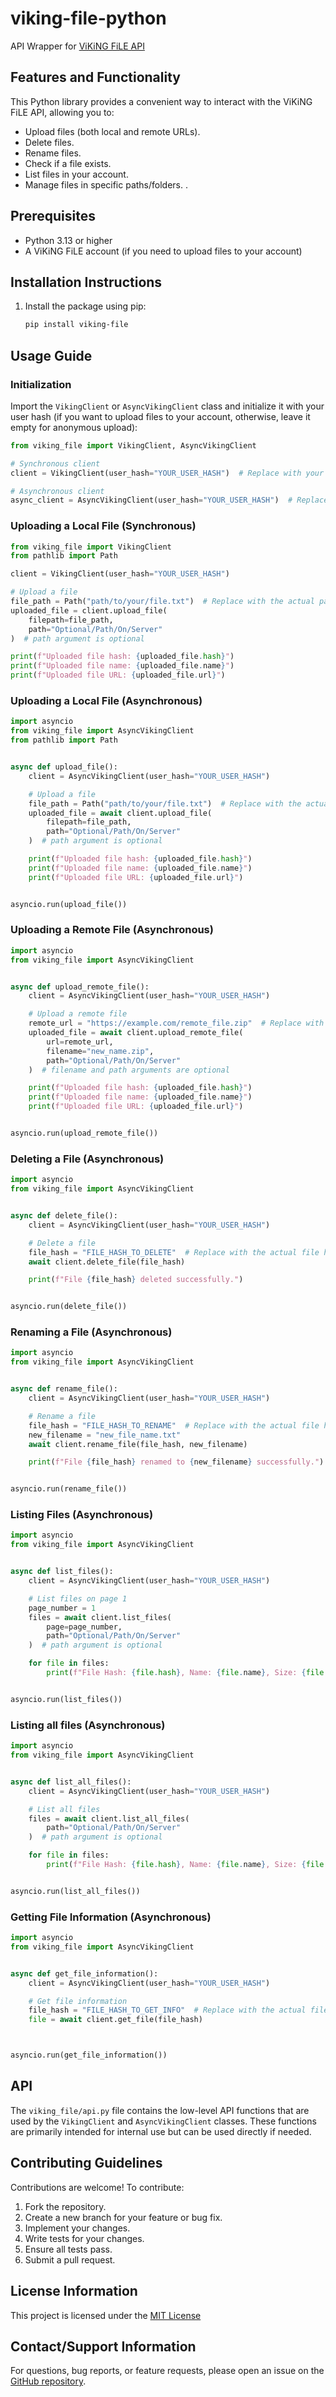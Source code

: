 # viking-file-python

API Wrapper for [ViKiNG FiLE API](https://vikingfile.com/api)

## Features and Functionality

This Python library provides a convenient way to interact with the ViKiNG FiLE API, allowing you to:

* Upload files (both local and remote URLs).
* Delete files.
* Rename files.
* Check if a file exists.
* List files in your account.
* Manage files in specific paths/folders. .

## Prerequisites

* Python 3.13 or higher
* A ViKiNG FiLE account (if you need to upload files to your account)

## Installation Instructions

1. Install the package using pip:

   ```bash
   pip install viking-file
   ```

## Usage Guide

### Initialization

Import the `VikingClient` or `AsyncVikingClient` class and initialize it with your user hash (if you want to upload
files to your account, otherwise, leave it empty for anonymous upload):

```python
from viking_file import VikingClient, AsyncVikingClient

# Synchronous client
client = VikingClient(user_hash="YOUR_USER_HASH")  # Replace with your actual user hash

# Asynchronous client
async_client = AsyncVikingClient(user_hash="YOUR_USER_HASH")  # Replace with your actual user hash
```

### Uploading a Local File (Synchronous)

```python
from viking_file import VikingClient
from pathlib import Path

client = VikingClient(user_hash="YOUR_USER_HASH")

# Upload a file
file_path = Path("path/to/your/file.txt")  # Replace with the actual path to your file
uploaded_file = client.upload_file(
    filepath=file_path,
    path="Optional/Path/On/Server"
)  # path argument is optional

print(f"Uploaded file hash: {uploaded_file.hash}")
print(f"Uploaded file name: {uploaded_file.name}")
print(f"Uploaded file URL: {uploaded_file.url}")
```

### Uploading a Local File (Asynchronous)

```python
import asyncio
from viking_file import AsyncVikingClient
from pathlib import Path


async def upload_file():
    client = AsyncVikingClient(user_hash="YOUR_USER_HASH")

    # Upload a file
    file_path = Path("path/to/your/file.txt")  # Replace with the actual path to your file
    uploaded_file = await client.upload_file(
        filepath=file_path,
        path="Optional/Path/On/Server"
    )  # path argument is optional

    print(f"Uploaded file hash: {uploaded_file.hash}")
    print(f"Uploaded file name: {uploaded_file.name}")
    print(f"Uploaded file URL: {uploaded_file.url}")


asyncio.run(upload_file())
```

### Uploading a Remote File (Asynchronous)

```python
import asyncio
from viking_file import AsyncVikingClient


async def upload_remote_file():
    client = AsyncVikingClient(user_hash="YOUR_USER_HASH")

    # Upload a remote file
    remote_url = "https://example.com/remote_file.zip"  # Replace with the actual URL
    uploaded_file = await client.upload_remote_file(
        url=remote_url,
        filename="new_name.zip",
        path="Optional/Path/On/Server"
    )  # filename and path arguments are optional

    print(f"Uploaded file hash: {uploaded_file.hash}")
    print(f"Uploaded file name: {uploaded_file.name}")
    print(f"Uploaded file URL: {uploaded_file.url}")


asyncio.run(upload_remote_file())
```

### Deleting a File (Asynchronous)

```python
import asyncio
from viking_file import AsyncVikingClient


async def delete_file():
    client = AsyncVikingClient(user_hash="YOUR_USER_HASH")

    # Delete a file
    file_hash = "FILE_HASH_TO_DELETE"  # Replace with the actual file hash
    await client.delete_file(file_hash)

    print(f"File {file_hash} deleted successfully.")


asyncio.run(delete_file())
```

### Renaming a File (Asynchronous)

```python
import asyncio
from viking_file import AsyncVikingClient


async def rename_file():
    client = AsyncVikingClient(user_hash="YOUR_USER_HASH")

    # Rename a file
    file_hash = "FILE_HASH_TO_RENAME"  # Replace with the actual file hash
    new_filename = "new_file_name.txt"
    await client.rename_file(file_hash, new_filename)

    print(f"File {file_hash} renamed to {new_filename} successfully.")


asyncio.run(rename_file())
```

### Listing Files (Asynchronous)

```python
import asyncio
from viking_file import AsyncVikingClient


async def list_files():
    client = AsyncVikingClient(user_hash="YOUR_USER_HASH")

    # List files on page 1
    page_number = 1
    files = await client.list_files(
        page=page_number,
        path="Optional/Path/On/Server"
    )  # path argument is optional

    for file in files:
        print(f"File Hash: {file.hash}, Name: {file.name}, Size: {file.size}, URL: {file.url}")


asyncio.run(list_files())
```

### Listing all files (Asynchronous)

```python
import asyncio
from viking_file import AsyncVikingClient


async def list_all_files():
    client = AsyncVikingClient(user_hash="YOUR_USER_HASH")

    # List all files
    files = await client.list_all_files(
        path="Optional/Path/On/Server"
    )  # path argument is optional

    for file in files:
        print(f"File Hash: {file.hash}, Name: {file.name}, Size: {file.size}, URL: {file.url}")


asyncio.run(list_all_files())
```

### Getting File Information (Asynchronous)

```python
import asyncio
from viking_file import AsyncVikingClient


async def get_file_information():
    client = AsyncVikingClient(user_hash="YOUR_USER_HASH")

    # Get file information
    file_hash = "FILE_HASH_TO_GET_INFO"  # Replace with the actual file hash
    file = await client.get_file(file_hash)



asyncio.run(get_file_information())
```

## API

The `viking_file/api.py` file contains the low-level API functions that are used by the `VikingClient` and
`AsyncVikingClient` classes. These functions are primarily intended for internal use but can be used directly if needed.

## Contributing Guidelines

Contributions are welcome!  To contribute:

1. Fork the repository.
2. Create a new branch for your feature or bug fix.
3. Implement your changes.
4. Write tests for your changes.
5. Ensure all tests pass.
6. Submit a pull request.

## License Information

This project is licensed under the [MIT License](https://github.com/arabianq/viking-file-python/blob/main/LICENSE)

## Contact/Support Information

For questions, bug reports, or feature requests, please open an issue on
the [GitHub repository](https://github.com/arabianq/viking-file-python).
